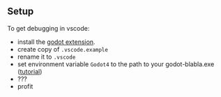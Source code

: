 ## Setup
To get debugging in vscode:
- install the [godot extension](https://marketplace.visualstudio.com/items?itemName=neikeq.godot-csharp-vscode).
- create copy of `.vscode.example` 
- rename it to `.vscode`
- set environment variable `Godot4` to the path to your godot-blabla.exe
([tutorial](https://www.youtube.com/watch?v=5BTnfpIq5mI))
- ???
- profit
